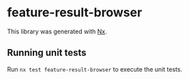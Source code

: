# feature-result-browser

This library was generated with [Nx](https://nx.dev).

## Running unit tests

Run `nx test feature-result-browser` to execute the unit tests.
